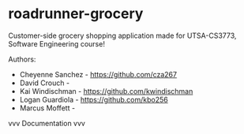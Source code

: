 # roadrunner-grocery
Customer-side grocery shopping application made for UTSA-CS3773, Software Engineering course!

Authors:
- Cheyenne Sanchez - https://github.com/cza267
- David Crouch - 
- Kai Windischman - https://github.com/kwindischman 
- Logan Guardiola - https://github.com/kbo256
- Marcus Moffett - 
  
vvv Documentation vvv
